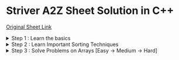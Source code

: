# Striver A2Z Sheet Solution in C++  
[Original Sheet Link](https://takeuforward.org/strivers-a2z-dsa-course/strivers-a2z-dsa-course-sheet-2)  

<details>  
<summary>  Step 1 : Learn the basics  </summary>  
**Lec1** : Things to know in any language (C++)  
**Lec2** : Build-Up Logical Thinking  
    - [Patterns](https://github.com/nutcasecannon/Striver-A2Z-sheet/tree/main/Patterns) (22 Pattern Problems Solved)  
    - **Lec3** : Learn STL  
    - **Lec4** : Know Basic Maths  
    - **Lec5** : Learn Basic Recursion  
    - **Lec6** : Learn Basic Hashing  
</details>  

<details>  
<summary>  Step 2 : Learn Important Sorting Techniques  </summary>  
</details>  

<details> 
<summary>  Step 3 : Solve Problems on Arrays [Easy → Medium → Hard]  </summary>  
</details>  
